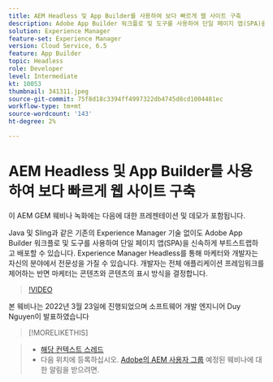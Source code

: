```yaml
---
title: AEM Headless 및 App Builder를 사용하여 보다 빠르게 웹 사이트 구축
description: Adobe App Builder 워크플로 및 도구를 사용하여 단일 페이지 앱(SPA)을 신속하게 부트스트랩하고 배포하는 방법에 대한 프레젠테이션 및 데모를 시청하십시오.
solution: Experience Manager
feature-set: Experience Manager
version: Cloud Service, 6.5
feature: App Builder
topic: Headless
role: Developer
level: Intermediate
kt: 10053
thumbnail: 341311.jpeg
source-git-commit: 75f8d18c3394ff4997322db4745d8cd1004481ec
workflow-type: tm+mt
source-wordcount: '143'
ht-degree: 2%

---
```


# AEM Headless 및 App Builder를 사용하여 보다 빠르게 웹 사이트 구축

이 AEM GEM 웨비나 녹화에는 다음에 대한 프레젠테이션 및 데모가 포함됩니다.

Java 및 Sling과 같은 기존의 Experience Manager 기술 없이도 Adobe App Builder 워크플로 및 도구를 사용하여 단일 페이지 앱(SPA)을 신속하게 부트스트랩하고 배포할 수 있습니다. Experience Manager Headless를 통해 마케터와 개발자는 자신의 분야에서 전문성을 가질 수 있습니다. 개발자는 전체 애플리케이션 프레임워크를 제어하는 반면 마케터는 콘텐츠와 콘텐츠의 표시 방식을 결정합니다.

>[!VIDEO](https://video.tv.adobe.com/v/341311/?quality=12&learn=on)

본 웨비나는 2022년 3월 23일에 진행되었으며 소프트웨어 개발 엔지니어 Duy Nguyen이 발표하였습니다

>[!MORELIKETHIS]
<!-- >>* [Corresponding Adobe Experience Manager User Group Event page](https://aem-augs.adobe.com/details/adobe-experience-manager-aem-learning-chapter-presents-aem-gems-build-sites-faster-with-aem-headless-and-app-builder/) -->
>* [해당 컨텍스트 스레드](https://adobe.ly/3LkSWdm)
>* 다음 위치에 등록하십시오. [Adobe의 AEM 사용자 그룹](https://aem-augs.adobe.com/) 예정된 웨비나에 대한 알림을 받으려면.

